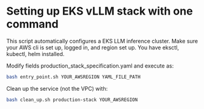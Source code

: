 # Setting up EKS vLLM stack with one command

This script automatically configures a EKS LLM inference cluster.
Make sure your AWS cli is set up, logged in, and region set up. You have eksctl, kubectl, helm installed.

Modify fields production_stack_specification.yaml and execute as:

```bash
bash entry_point.sh YOUR_AWSREGION YAML_FILE_PATH
```

Clean up the service (not the VPC) with:

```bash
bash clean_up.sh production-stack YOUR_AWSREGION
```
